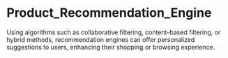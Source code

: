 # Product_Recommendation_Engine
Using algorithms such as collaborative filtering, content-based filtering, or hybrid methods, recommendation engines can offer personalized suggestions to users, enhancing their shopping or browsing experience.
